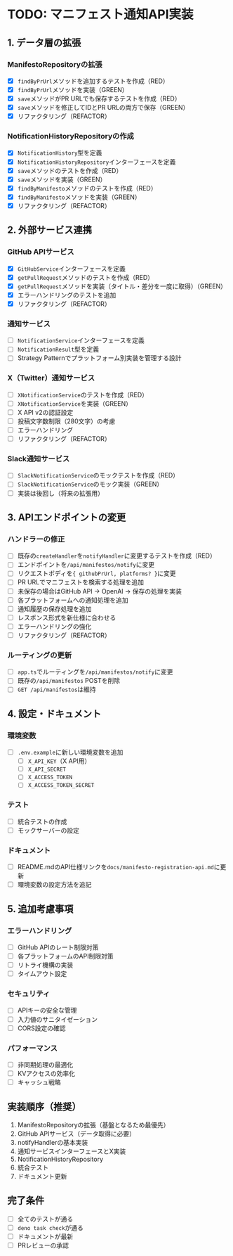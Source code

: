 # TODO: マニフェスト通知API実装

## 1. データ層の拡張

### ManifestoRepositoryの拡張

- [x] `findByPrUrl`メソッドを追加するテストを作成（RED）
- [x] `findByPrUrl`メソッドを実装（GREEN）
- [x] `save`メソッドがPR URLでも保存するテストを作成（RED）
- [x] `save`メソッドを修正してIDとPR URLの両方で保存（GREEN）
- [x] リファクタリング（REFACTOR）

### NotificationHistoryRepositoryの作成

- [x] `NotificationHistory`型を定義
- [x] `NotificationHistoryRepository`インターフェースを定義
- [x] `save`メソッドのテストを作成（RED）
- [x] `save`メソッドを実装（GREEN）
- [x] `findByManifesto`メソッドのテストを作成（RED）
- [x] `findByManifesto`メソッドを実装（GREEN）
- [x] リファクタリング（REFACTOR）

## 2. 外部サービス連携

### GitHub APIサービス

- [x] `GitHubService`インターフェースを定義
- [x] `getPullRequest`メソッドのテストを作成（RED）
- [x] `getPullRequest`メソッドを実装（タイトル・差分を一度に取得）（GREEN）
- [x] エラーハンドリングのテストを追加
- [x] リファクタリング（REFACTOR）

### 通知サービス

- [ ] `NotificationService`インターフェースを定義
- [ ] `NotificationResult`型を定義
- [ ] Strategy Patternでプラットフォーム別実装を管理する設計

### X（Twitter）通知サービス

- [ ] `XNotificationService`のテストを作成（RED）
- [ ] `XNotificationService`を実装（GREEN）
- [ ] X API v2の認証設定
- [ ] 投稿文字数制限（280文字）の考慮
- [ ] エラーハンドリング
- [ ] リファクタリング（REFACTOR）

### Slack通知サービス

- [ ] `SlackNotificationService`のモックテストを作成（RED）
- [ ] `SlackNotificationService`のモック実装（GREEN）
- [ ] 実装は後回し（将来の拡張用）

## 3. APIエンドポイントの変更

### ハンドラーの修正

- [ ] 既存の`createHandler`を`notifyHandler`に変更するテストを作成（RED）
- [ ] エンドポイントを`/api/manifestos/notify`に変更
- [ ] リクエストボディを`{ githubPrUrl, platforms? }`に変更
- [ ] PR URLでマニフェストを検索する処理を追加
- [ ] 未保存の場合はGitHub API → OpenAI → 保存の処理を実装
- [ ] 各プラットフォームへの通知処理を追加
- [ ] 通知履歴の保存処理を追加
- [ ] レスポンス形式を新仕様に合わせる
- [ ] エラーハンドリングの強化
- [ ] リファクタリング（REFACTOR）

### ルーティングの更新

- [ ] `app.ts`でルーティングを`/api/manifestos/notify`に変更
- [ ] 既存の`/api/manifestos` POSTを削除
- [ ] `GET /api/manifestos`は維持

## 4. 設定・ドキュメント

### 環境変数

- [ ] `.env.example`に新しい環境変数を追加
  - [ ] `X_API_KEY`（X API用）
  - [ ] `X_API_SECRET`
  - [ ] `X_ACCESS_TOKEN`
  - [ ] `X_ACCESS_TOKEN_SECRET`

### テスト

- [ ] 統合テストの作成
- [ ] モックサーバーの設定

### ドキュメント

- [ ] README.mdのAPI仕様リンクを`docs/manifesto-registration-api.md`に更新
- [ ] 環境変数の設定方法を追記

## 5. 追加考慮事項

### エラーハンドリング

- [ ] GitHub APIのレート制限対策
- [ ] 各プラットフォームのAPI制限対策
- [ ] リトライ機構の実装
- [ ] タイムアウト設定

### セキュリティ

- [ ] APIキーの安全な管理
- [ ] 入力値のサニタイゼーション
- [ ] CORS設定の確認

### パフォーマンス

- [ ] 非同期処理の最適化
- [ ] KVアクセスの効率化
- [ ] キャッシュ戦略

## 実装順序（推奨）

1. ManifestoRepositoryの拡張（基盤となるため最優先）
2. GitHub APIサービス（データ取得に必要）
3. notifyHandlerの基本実装
4. 通知サービスインターフェースとX実装
5. NotificationHistoryRepository
6. 統合テスト
7. ドキュメント更新

## 完了条件

- [ ] 全てのテストが通る
- [ ] `deno task check`が通る
- [ ] ドキュメントが最新
- [ ] PRレビューの承認
